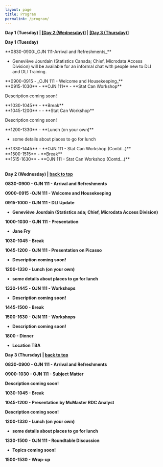 ```yaml
---
layout: page
title: Program
permalink: /program/
---
```


<p><b><a name="day-one">Day 1 (Tuesday)</a> | <a href="#day-two">[Day 2 (Wednesday)]</a> | <a href="#day-three">[Day 3 (Thursday)]</a></b>
</p>

<p>
<b>Day 1 (Tuesday)</b><p>
	
<table class="one">
 <thead>
    <tr>
    </tr>
 </thead>
<tbody>
   <tr>
	   <a name="1-1">**0830-0900:_OJN 111-Arrival and Refreshments_**</a><br>

- Geneviève Jourdain (Statistics Canada; Chief, Microdata Access Division) will be available for an informal chat with people new to DLI and DLI Training.
</tr>

<tr>
	**0900-0915 - <a name="1-2">_OJN 111 - Welcome and Housekeeping_**</a><br>

</tr>	

<tr>
**0915-1030** - <a name="1-3">**OJN 111** - <a name="1-3">**Stat Can Workshop**</a><br>
	
Description coming soon!
</tr>	

<tr>
**1030-1045** - <a name="1-4">**Break**</a><br>
</tr>

<tr>
**1045-1200** - <a name="1-5"> - **Stat Can Workshop**</a><br>

Description coming soon!
</tr>

<tr>
**1200-1330** - <a name="1-6">**Lunch (on your own)**</a><br>

- some details about places to go for lunch
</tr>

<tr>
**1330-1445** - <a name="1-7a">**OJN 111 - Stat Can Workshop (Contd...)**</a><br>
</tr>

<tr>
**1500-1515** - <a name="1-8">**Break**</a><br>
</tr>

<tr>
**1515-1630** - <a name="1-9">**OJN 111 - Stat Can Workshop (Contd...)**</a><br>
</tr>

</tbody>
</table>


<p><b><a name="day-two">Day 2 (Wednesday)</a> | <a href="#day-one">back to top</a></b></p>

<p>

<b>0830-0900 - <a name="2-1"><b>OJN 111 - Arrival and Refreshments</a></b>
<p>

<b>0900-0915 -<a name="2-2"><b>OJN 111 - Welcome and Housekeeping</a></b>
<p>

<b>0915-1000 - <a name="2-3"><b>OJN 111 - DLI Update</a></b><br>
	
- Geneviève Jourdain (Statistics ada; Chief, Microdata Access Division)
<p>

<b>1000-1030 - <a name="2-4"><b>OJN 111 - Presentation</a></b><br>

- Jane Fry
<p>

<b>1030-1045 - <a name="2-5"><b>Break</a></b>
<p>

<b>1045-1200 - <a name="2-6"><b>OJN 111 - Presentation on Picasso</a></b><br>

- Description coming soon!
<p>

<b>1200-1330 - <a name="2-7"><b>Lunch (on your own)</a></b><br>

- some details about places to go for lunch
<p>

<b>1330-1445 - <a name="2-8"><b>OJN 111 - Workshops</a></b><br>

- Description coming soon!
<p>

<b>1445-1500 - <a name="2-9"><b>Break</a></b>
<p>

<b>1500-1630 - <a name="2-10"><b>OJN 111 -  Workshops</a></b><br>

- Description coming soon!
<p>

<b>1800 - <a name="2-11"> Dinner</a></b><br>

- Location TBA
<p>

<p><a name="day-three"><b>Day 3 (Thursday)</a> | <a href="#day-one">back to top</a></b></p>
<p>

<p>

<b>0830-0900 - <a name="3-1"><b>OJN 111 - Arrival and Refreshments</a></b>
<p>

<b>0900-1030 - <a name="3-2"><b>OJN 111 - Subject Matter</a></b><br>
	
Description coming soon!
<p>

<b>1030-1045 - <a name="3-3"><b>Break</a></b>
<p>

<b>1045-1200 - <a name="3-4"><b>Presentation by McMaster RDC Analyst</a></b><br>

Description coming soon!
<p>

<b>1200-1330 - <a name="3-5"><b>Lunch (on your own)</a></b><br>

- some details about places to go for lunch
<p>

<b>1330-1500 - <a name="3-6"><b>OJN 111 - Roundtable Discussion</a></b><br>

- Topics coming soon!
<p>

<b>1500-1530 - <a name="3-7"><b>Wrap-up</a></b>


